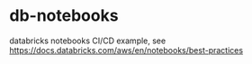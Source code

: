 # db-notebooks
databricks notebooks CI/CD example, see https://docs.databricks.com/aws/en/notebooks/best-practices
